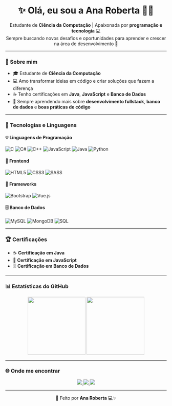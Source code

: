 <h1 align="center">✨ Olá, eu sou a <strong>Ana Roberta</strong> 👩‍💻</h1>

<p align="center">
  Estudante de <strong>Ciência da Computação</strong> | Apaixonada por <strong>programação e tecnologia</strong> 💻<br>
  Sempre buscando novos desafios e oportunidades para aprender e crescer na área de desenvolvimento 🚀
</p>

---

### 💫 Sobre mim
- 🎓 Estudante de **Ciência da Computação**
- 💻 Amo transformar ideias em código e criar soluções que fazem a diferença
- ☕ Tenho certificações em **Java**, **JavaScript** e **Banco de Dados**
- 🌱 Sempre aprendendo mais sobre **desenvolvimento fullstack**, **banco de dados** e **boas práticas de código**

---

### 🚀 Tecnologias e Linguagens

#### 💡 Linguagens de Programação
![C](https://img.shields.io/badge/C-00599C?style=for-the-badge&logo=c&logoColor=white)
![C#](https://img.shields.io/badge/C%23-8A2BE2?style=for-the-badge&logo=c-sharp&logoColor=white)
![C++](https://img.shields.io/badge/C++-004482?style=for-the-badge&logo=cplusplus&logoColor=white)
![JavaScript](https://img.shields.io/badge/JavaScript-FFD700?style=for-the-badge&logo=javascript&logoColor=black)
![Java](https://img.shields.io/badge/Java-F89820?style=for-the-badge&logo=java&logoColor=white)
![Python](https://img.shields.io/badge/Python-4B8BBE?style=for-the-badge&logo=python&logoColor=white)

#### 🎨 Frontend
![HTML5](https://img.shields.io/badge/HTML5-FF6347?style=for-the-badge&logo=html5&logoColor=white)
![CSS3](https://img.shields.io/badge/CSS3-1E90FF?style=for-the-badge&logo=css3&logoColor=white)
![SASS](https://img.shields.io/badge/SASS-FF69B4?style=for-the-badge&logo=sass&logoColor=white)


#### 🧩 Frameworks
![Bootstrap](https://img.shields.io/badge/Bootstrap-7952B3?style=for-the-badge&logo=bootstrap&logoColor=white)
![Vue.js](https://img.shields.io/badge/Vue.js-4FC08D?style=for-the-badge&logo=vue.js&logoColor=white)


#### 🗄️ Banco de Dados
![MySQL](https://img.shields.io/badge/MySQL-00758F?style=for-the-badge&logo=mysql&logoColor=white)
![MongoDB](https://img.shields.io/badge/MongoDB-4EA94B?style=for-the-badge&logo=mongodb&logoColor=white)
![SQL](https://img.shields.io/badge/SQL-4682B4?style=for-the-badge&logo=postgresql&logoColor=white)

---

### 🏆 Certificações
- ☕ **Certificação em Java**
- 💠 **Certificação em JavaScript**
- 🗄️ **Certificação em Banco de Dados** 

---

### 📊 Estatísticas do GitHub
<p align="center">
  <img height="180em" src="https://github-readme-stats.vercel.app/api?username=devanaroberta&show_icons=true&theme=radical&hide_border=false&title_color=FF69B4&icon_color=FFB6C1" />
  <img height="180em" src="https://github-readme-stats.vercel.app/api/top-langs/?username=devanaroberta&layout=compact&theme=radical&title_color=FF69B4&hide_border=false" />
</p>

---

### 🌐 Onde me encontrar
<p align="center">
  <a href="https://www.linkedin.com/in/ana-roberta-4585a8256/" target="_blank">
    <img src="https://img.shields.io/badge/LinkedIn-0A66C2?style=for-the-badge&logo=linkedin&logoColor=white"/>
  </a>
  <a href="mailto:anarobertafornari@gmail.com">
    <img src="https://img.shields.io/badge/Gmail-D14836?style=for-the-badge&logo=gmail&logoColor=white"/>
  </a>
  <a href="https://github.com/devanaroberta">
    <img src="https://img.shields.io/badge/GitHub-000000?style=for-the-badge&logo=github&logoColor=white"/>
  </a>
</p>


---

<p align="center">💜 Feito por <strong>Ana Roberta</strong> 💻✨</p>

